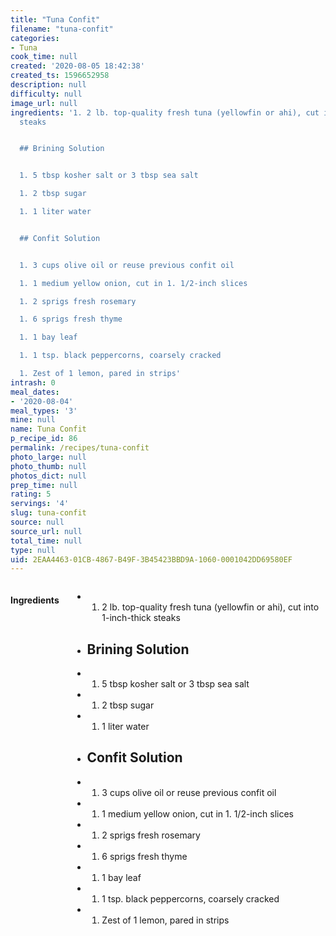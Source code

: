 ```yaml
---
title: "Tuna Confit"
filename: "tuna-confit"
categories:
- Tuna
cook_time: null
created: '2020-08-05 18:42:38'
created_ts: 1596652958
description: null
difficulty: null
image_url: null
ingredients: '1. 2 lb. top-quality fresh tuna (yellowfin or ahi), cut into 1-inch-thick
  steaks


  ## Brining Solution


  1. 5 tbsp kosher salt or 3 tbsp sea salt

  1. 2 tbsp sugar

  1. 1 liter water


  ## Confit Solution


  1. 3 cups olive oil or reuse previous confit oil

  1. 1 medium yellow onion, cut in 1. 1/2-inch slices

  1. 2 sprigs fresh rosemary

  1. 6 sprigs fresh thyme

  1. 1 bay leaf

  1. 1 tsp. black peppercorns, coarsely cracked

  1. Zest of 1 lemon, pared in strips'
intrash: 0
meal_dates:
- '2020-08-04'
meal_types: '3'
mine: null
name: Tuna Confit
p_recipe_id: 86
permalink: /recipes/tuna-confit
photo_large: null
photo_thumb: null
photos_dict: null
prep_time: null
rating: 5
servings: '4'
slug: tuna-confit
source: null
source_url: null
total_time: null
type: null
uid: 2EAA4463-01CB-4867-B49F-3B45423BBD9A-1060-0001042DD69580EF
---
```

<div class="large-8 medium-7 columns" id="writeup">	</div><!-- #writeup -->
</div><!-- #row-one -->
<div class="row" id="row-two">	<div class="medium-4 small-5 columns" id="ingredients"><h4>Ingredients</h4><div class="box box-ingredients content"><ul>
<li>
<ol>
<li>2 lb. top-quality fresh tuna (yellowfin or ahi), cut into 1-inch-thick steaks</li>
</ol>
</li>
<li>
<h2>Brining Solution</h2>
</li>
<li>
<ol>
<li>5 tbsp kosher salt or 3 tbsp sea salt</li>
</ol>
</li>
<li>
<ol>
<li>2 tbsp sugar</li>
</ol>
</li>
<li>
<ol>
<li>1 liter water</li>
</ol>
</li>
<li>
<h2>Confit Solution</h2>
</li>
<li>
<ol>
<li>3 cups olive oil or reuse previous confit oil</li>
</ol>
</li>
<li>
<ol>
<li>1 medium yellow onion, cut in 1. 1/2-inch slices</li>
</ol>
</li>
<li>
<ol>
<li>2 sprigs fresh rosemary</li>
</ol>
</li>
<li>
<ol>
<li>6 sprigs fresh thyme</li>
</ol>
</li>
<li>
<ol>
<li>1 bay leaf</li>
</ol>
</li>
<li>
<ol>
<li>1 tsp. black peppercorns, coarsely cracked</li>
</ol>
</li>
<li>
<ol>
<li>Zest of 1 lemon, pared in strips</li>
</ol>
</li>
</ul>
</div>	</div>	<div class="medium-6 small-7 columns" id="directions">	</div>